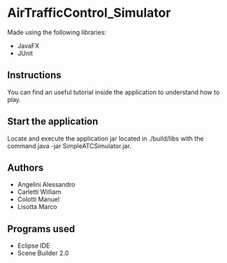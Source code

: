 
# AirTrafficControl_Simulator

Made using the following libraries:

- JavaFX
- JUnit

## Instructions

You can find an useful tutorial inside the application to understand how to play.

## Start the application


Locate and execute the application jar located in ./build/libs with the command java -jar SimpleATCSimulator.jar.

## Authors

- Angelini Alessandro
- Carletti William
- Colotti Manuel
- Lisotta Marco

## Programs used

- Eclipse IDE
- Scene Builder 2.0
